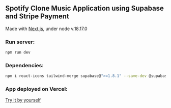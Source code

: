 
## Spotify Clone Music Application using Supabase and Stripe Payment
Made with [Next.js](https://nextjs.org/), under node v.18.17.0

### Run server:
```bash
npm run dev
```

### Dependencies:
```bash
npm i react-icons tailwind-merge supabase@">=1.8.1" --save-dev @supabase/auth-helpers-nextjs @supabase/auth-helpers-react stripe @radix-ui/react-dialog zustand @supabase/auth-ui-react @supabase/auth-ui-shared react-hot-toast react-hook-form uniqid -D @types/uniqid query-string @radix-ui/react-slider use-sound react-spinners @stripe/stripe-js @supabase/supabase-js
```

### App deployed on Vercel:
[Try it by yourself](https://spotifick.vercel.app/)